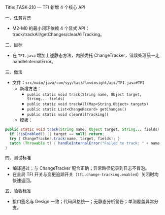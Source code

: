 Title: TASK-210 — TFI 新增 4 个核心 API

一、任务背景
- M2-M0 的最小闭环依赖 4 个显式 API：track/trackAll/getChanges/clearAllTracking。

二、目标
- 在 `TFI.java` 增加上述静态方法，内部委托 ChangeTracker，错误处理统一走 handleInternalError。

三、做法
- 文件：`src/main/java/com/syy/taskflowinsight/api/TFI.java#TFI`
  - 新增方法：
    - `public static void track(String name, Object target, String... fields)`
    - `public static void trackAll(Map<String,Object> targets)`
    - `public static List<ChangeRecord> getChanges()`
    - `public static void clearAllTracking()`
  - 模板：
```java
public static void track(String name, Object target, String... fields) {
  if (!isEnabled() || target == null) return;
  try { ChangeTracker.track(name, target, fields); }
  catch (Throwable t) { handleInternalError("Failed to track: " + name, t); }
}
```

四、测试标准
- 编译通过；与 ChangeTracker 配合正确；异常路径记录到日志不冒泡。
 - 在全局 TFI 开关与变更追踪开关（`tfi.change-tracking.enabled`）关闭时均快速返回。

五、验收标准
- 接口签名与 Design 一致；代码风格统一；无静态分析警告；单测覆盖异常分支。
